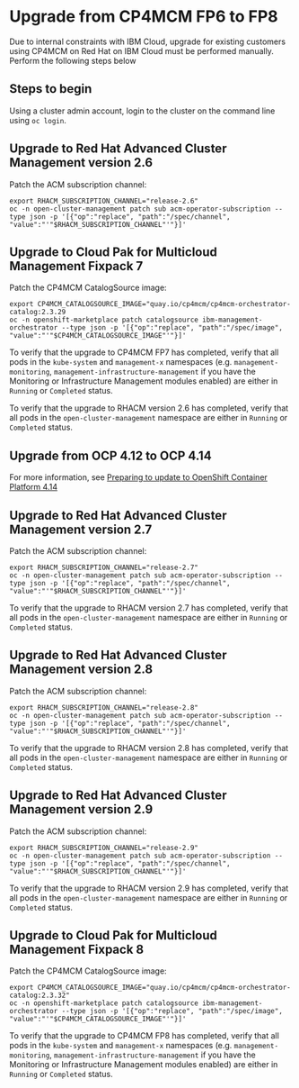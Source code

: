 # Upgrade from CP4MCM FP6 to FP8

Due to internal constraints with IBM Cloud, upgrade for existing customers using CP4MCM on Red Hat on IBM Cloud must be performed manually. Perform the following steps below

## Steps to begin
Using a cluster admin account, login to the cluster on the command line using `oc login`.

## Upgrade to Red Hat Advanced Cluster Management version 2.6

Patch the ACM subscription channel:

```
export RHACM_SUBSCRIPTION_CHANNEL="release-2.6"
oc -n open-cluster-management patch sub acm-operator-subscription --type json -p '[{"op":"replace", "path":"/spec/channel", "value":"'"$RHACM_SUBSCRIPTION_CHANNEL"'"}]'
```

## Upgrade to Cloud Pak for Multicloud Management Fixpack 7

Patch the CP4MCM CatalogSource image:
```
export CP4MCM_CATALOGSOURCE_IMAGE="quay.io/cp4mcm/cp4mcm-orchestrator-catalog:2.3.29
oc -n openshift-marketplace patch catalogsource ibm-management-orchestrator --type json -p '[{"op":"replace", "path":"/spec/image", "value":"'"$CP4MCM_CATALOGSOURCE_IMAGE"'"}]'
```
To verify that the upgrade to CP4MCM FP7 has completed, verify that all pods in the `kube-system` and `management-x` namespaces (e.g. `management-monitoring`, `management-infrastructure-management` if you have the Monitoring or Infrastructure Management modules enabled) are either in `Running` or `Completed` status.

To verify that the upgrade to RHACM version 2.6 has completed, verify that all pods in the `open-cluster-management` namespace are either in `Running` or `Completed` status.

## Upgrade from OCP 4.12 to OCP 4.14

For more information, see [Preparing to update to OpenShift Container Platform 4.14](https://docs.openshift.com/container-platform/4.14/updating/preparing_for_updates/updating-cluster-prepare.html)

## Upgrade to Red Hat Advanced Cluster Management version 2.7

Patch the ACM subscription channel:

```
export RHACM_SUBSCRIPTION_CHANNEL="release-2.7"
oc -n open-cluster-management patch sub acm-operator-subscription --type json -p '[{"op":"replace", "path":"/spec/channel", "value":"'"$RHACM_SUBSCRIPTION_CHANNEL"'"}]'
```

To verify that the upgrade to RHACM version 2.7 has completed, verify that all pods in the `open-cluster-management` namespace are either in `Running` or `Completed` status.

## Upgrade to Red Hat Advanced Cluster Management version 2.8

Patch the ACM subscription channel:

```
export RHACM_SUBSCRIPTION_CHANNEL="release-2.8"
oc -n open-cluster-management patch sub acm-operator-subscription --type json -p '[{"op":"replace", "path":"/spec/channel", "value":"'"$RHACM_SUBSCRIPTION_CHANNEL"'"}]'
```

To verify that the upgrade to RHACM version 2.8 has completed, verify that all pods in the `open-cluster-management` namespace are either in `Running` or `Completed` status.

## Upgrade to Red Hat Advanced Cluster Management version 2.9

Patch the ACM subscription channel:

```
export RHACM_SUBSCRIPTION_CHANNEL="release-2.9"
oc -n open-cluster-management patch sub acm-operator-subscription --type json -p '[{"op":"replace", "path":"/spec/channel", "value":"'"$RHACM_SUBSCRIPTION_CHANNEL"'"}]'
```

To verify that the upgrade to RHACM version 2.9 has completed, verify that all pods in the `open-cluster-management` namespace are either in `Running` or `Completed` status.

## Upgrade to Cloud Pak for Multicloud Management Fixpack 8

Patch the CP4MCM CatalogSource image:
```
export CP4MCM_CATALOGSOURCE_IMAGE="quay.io/cp4mcm/cp4mcm-orchestrator-catalog:2.3.32"
oc -n openshift-marketplace patch catalogsource ibm-management-orchestrator --type json -p '[{"op":"replace", "path":"/spec/image", "value":"'"$CP4MCM_CATALOGSOURCE_IMAGE"'"}]'
```
To verify that the upgrade to CP4MCM FP8 has completed, verify that all pods in the `kube-system` and `management-x` namespaces (e.g. `management-monitoring`, `management-infrastructure-management` if you have the Monitoring or Infrastructure Management modules enabled) are either in `Running` or `Completed` status.
